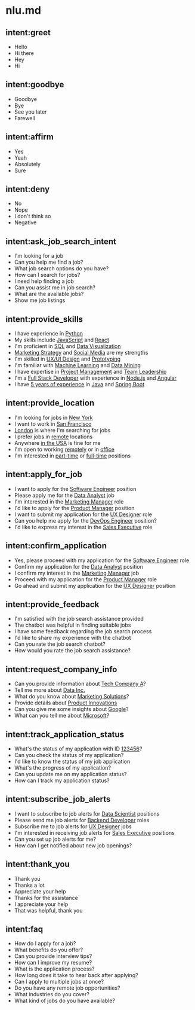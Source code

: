 # nlu.md

## intent:greet

- Hello
- Hi there
- Hey
- Hi

## intent:goodbye

- Goodbye
- Bye
- See you later
- Farewell

## intent:affirm

- Yes
- Yeah
- Absolutely
- Sure

## intent:deny

- No
- Nope
- I don't think so
- Negative

## intent:ask_job_search_intent

- I'm looking for a job
- Can you help me find a job?
- What job search options do you have?
- How can I search for jobs?
- I need help finding a job
- Can you assist me in job search?
- What are the available jobs?
- Show me job listings

## intent:provide_skills

- I have experience in [Python](skills)
- My skills include [JavaScript](skills) and [React](skills)
- I'm proficient in [SQL](skills) and [Data Visualization](skills)
- [Marketing Strategy](skills) and [Social Media](skills) are my strengths
- I'm skilled in [UX/UI Design](skills) and [Prototyping](skills)
- I'm familiar with [Machine Learning](skills) and [Data Mining](skills)
- I have expertise in [Project Management](skills) and [Team Leadership](skills)
- I'm a [Full Stack Developer](skills) with experience in [Node.js](skills) and [Angular](skills)
- I have [5 years of experience](skills) in [Java](skills) and [Spring Boot](skills)

## intent:provide_location

- I'm looking for jobs in [New York](location)
- I want to work in [San Francisco](location)
- [London](location) is where I'm searching for jobs
- I prefer jobs in [remote](location) locations
- Anywhere [in the USA](location) is fine for me
- I'm open to working [remotely](location) or in [office](location)
- I'm interested in [part-time](location) or [full-time](location) positions

## intent:apply_for_job

- I want to apply for the [Software Engineer](job_title) position
- Please apply me for the [Data Analyst](job_title) job
- I'm interested in the [Marketing Manager](job_title) role
- I'd like to apply for the [Product Manager](job_title) position
- I want to submit my application for the [UX Designer](job_title) role
- Can you help me apply for the [DevOps Engineer](job_title) position?
- I'd like to express my interest in the [Sales Executive](job_title) role

## intent:confirm_application

- Yes, please proceed with my application for the [Software Engineer](job_title) role
- Confirm my application for the [Data Analyst](job_title) position
- I confirm my interest in the [Marketing Manager](job_title) job
- Proceed with my application for the [Product Manager](job_title) role
- Go ahead and submit my application for the [UX Designer](job_title) position

## intent:provide_feedback

- I'm satisfied with the job search assistance provided
- The chatbot was helpful in finding suitable jobs
- I have some feedback regarding the job search process
- I'd like to share my experience with the chatbot
- Can you rate the job search chatbot?
- How would you rate the job search assistance?

## intent:request_company_info

- Can you provide information about [Tech Company A](company_name)?
- Tell me more about [Data Inc.](company_name)
- What do you know about [Marketing Solutions](company_name)?
- Provide details about [Product Innovations](company_name)
- Can you give me some insights about [Google](company_name)?
- What can you tell me about [Microsoft](company_name)?

## intent:track_application_status

- What's the status of my application with ID [123456](application_id)?
- Can you check the status of my application?
- I'd like to know the status of my job application
- What's the progress of my application?
- Can you update me on my application status?
- How can I track my application status?

## intent:subscribe_job_alerts

- I want to subscribe to job alerts for [Data Scientist](job_preferences) positions
- Please send me job alerts for [Backend Developer](job_preferences) roles
- Subscribe me to job alerts for [UX Designer](job_preferences) jobs
- I'm interested in receiving job alerts for [Sales Executive](job_preferences) positions
- Can you set up job alerts for me?
- How can I get notified about new job openings?

## intent:thank_you

- Thank you
- Thanks a lot
- Appreciate your help
- Thanks for the assistance
- I appreciate your help
- That was helpful, thank you

## intent:faq

- How do I apply for a job?
- What benefits do you offer?
- Can you provide interview tips?
- How can I improve my resume?
- What is the application process?
- How long does it take to hear back after applying?
- Can I apply to multiple jobs at once?
- Do you have any remote job opportunities?
- What industries do you cover?
- What kind of jobs do you have available?
